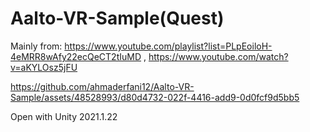 # Aalto-VR-Sample(Quest)

Mainly from: https://www.youtube.com/playlist?list=PLpEoiloH-4eMRR8wAfy22ecQeCT2tIuMD , https://www.youtube.com/watch?v=aKYLOsz5jFU

https://github.com/ahmaderfani12/Aalto-VR-Sample/assets/48528993/d80d4732-022f-4416-add9-0d0fcf9d5bb5

Open with Unity 2021.1.22
